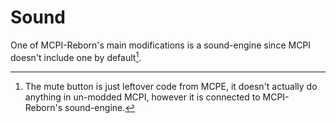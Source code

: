 # Sound
One of MCPI-Reborn's main modifications is a sound-engine since MCPI doesn't include one by default[^1].

[^1]: The mute button is just leftover code from MCPE, it doesn't actually do anything in un-modded MCPI, however it is connected to MCPI-Reborn's sound-engine.
